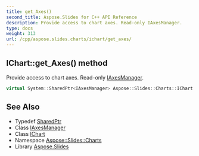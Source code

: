 ```yaml
---
title: get_Axes()
second_title: Aspose.Slides for C++ API Reference
description: Provide access to chart axes. Read-only IAxesManager.
type: docs
weight: 313
url: /cpp/aspose.slides.charts/ichart/get_axes/
---
```

## IChart::get_Axes() method


Provide access to chart axes. Read-only [IAxesManager](../../iaxesmanager/).

```cpp
virtual System::SharedPtr<IAxesManager> Aspose::Slides::Charts::IChart::get_Axes()=0
```

## See Also

* Typedef [SharedPtr](../../system/sharedptr/)
* Class [IAxesManager](../iaxesmanager/)
* Class [IChart](./)
* Namespace [Aspose::Slides::Charts](../)
* Library [Aspose.Slides](../../)